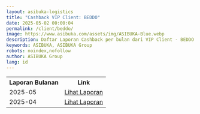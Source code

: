 ```yaml
---
layout: asibuka-logistics
title: "Cashback VIP Client: BEDDO"
date: 2025-05-02 00:00:04
permalink: /client/beddo/
image: https://www.asibuka.com/assets/img/ASIBUKA-Blue.webp
description: Daftar Laporan Cashback per bulan dari VIP Client - BEDDO.
keywords: ASIBUKA, ASIBUKA Group
robots: noindex,nofollow
author: ASIBUKA Group
lang: id
---
```

<div class='table-container'>
<table>
<tr>
<th>Laporan Bulanan</th><th>Link</th>
</tr>
<tr>
<td>2025-05</td>
<td><a class='btn block' title='Lihat Laporan' href='{{ page.permalink | replace: "/amp/", "" }}?function=komisi-asibuka-logistics&title=VIP%20-%20BEDDO%20Periode%202025-5&title1=Ringkasan&id1=2PACX-1vTPeqxEnkAUsKekA0eIwQVVYkwNwbjolgYHMSLBbMgM4vK9WStDfwXZW6raUkGvqah1BSPc7WXHCYa0&gid1=1860359782'>Lihat Laporan</a></td>
</tr>
<tr>
<td>2025-04</td>
<td><a class='btn block' title='Lihat Laporan' href='{{ page.permalink | replace: "/amp/", "" }}?function=komisi-asibuka-logistics&title=VIP%20-%20BEDDO%20Periode%202025-4&title1=Ringkasan&id1=2PACX-1vRZQRuTGgKyhNgXwz0wGfAjiHrKJ4uKnfZ2wxC4ODCGBqX6wAk_scVHo-uJfezV2s7No2F4FNM05XNg&gid1=1860359782'>Lihat Laporan</a></td>
</tr>
</table>
</div>